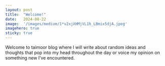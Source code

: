 ```yaml
---
layout:	post
title:	"Welcome!"
date:	2024-08-22
image:  '/images/medium/1*v2xjXHMjVL1h_LBmix5djA.jpeg'
imagehero: true
sticky: true
---
```


Welcome to taimoor blog where I will write about random ideas and thoughts that pop into my head throughout the day or voice my opinion on something new I’ve encountered.
